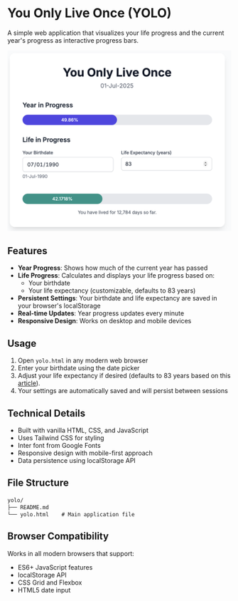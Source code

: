# You Only Live Once (YOLO)

A simple web application that visualizes your life progress and the current year's progress as interactive progress bars.

![Yolo App Screenshot](yolo-screenshot.png)

## Features

- **Year Progress**: Shows how much of the current year has passed
- **Life Progress**: Calculates and displays your life progress based on:
  - Your birthdate
  - Your life expectancy (customizable, defaults to 83 years)
- **Persistent Settings**: Your birthdate and life expectancy are saved in your browser's localStorage
- **Real-time Updates**: Year progress updates every minute
- **Responsive Design**: Works on desktop and mobile devices

## Usage

1. Open `yolo.html` in any modern web browser
2. Enter your birthdate using the date picker
3. Adjust your life expectancy if desired (defaults to 83 years based on this [article](https://www.channelnewsasia.com/singapore/life-expectancy-singapore-rises-2024-5154631)).
4. Your settings are automatically saved and will persist between sessions

## Technical Details

- Built with vanilla HTML, CSS, and JavaScript
- Uses Tailwind CSS for styling
- Inter font from Google Fonts
- Responsive design with mobile-first approach
- Data persistence using localStorage API

## File Structure

```
yolo/
├── README.md
└── yolo.html    # Main application file
```

## Browser Compatibility

Works in all modern browsers that support:
- ES6+ JavaScript features
- localStorage API
- CSS Grid and Flexbox
- HTML5 date input

